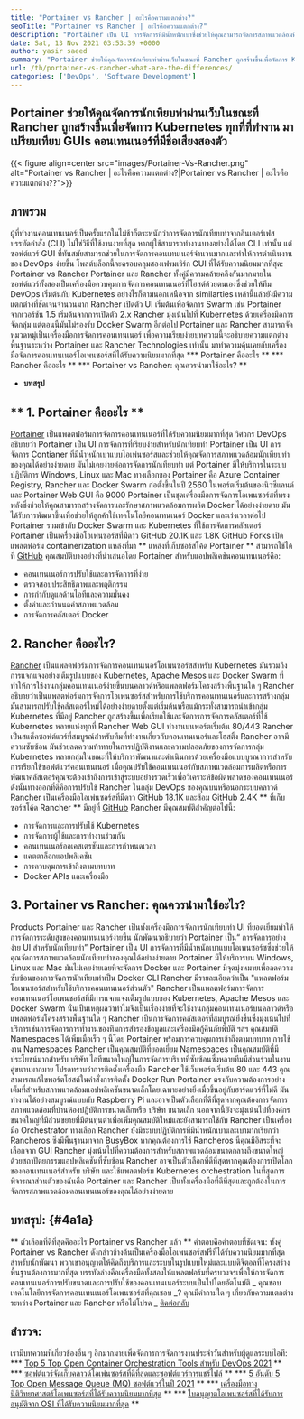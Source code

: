 ```yaml
---
title: "Portainer vs Rancher | อะไรคือความแตกต่าง?" 
seoTitle: "Portainer vs Rancher | อะไรคือความแตกต่าง?" 
description: "Portainer เป็น UI การจัดการที่มีน้ำหนักเบาซึ่งช่วยให้คุณสามารถจัดการสภาพแวดล้อมที่แตกต่างกันของคุณได้อย่างง่ายดายในขณะที่ Rancher ถูกสร้างขึ้นเพื่อจัดการ Kubernetes ทุกที่ที่ทำงาน" 
date: Sat, 13 Nov 2021 03:53:39 +0000
author: yasir saeed
summary: "Portainer ช่วยให้คุณจัดการนักเทียบท่าผ่านเว็บในขณะที่ Rancher ถูกสร้างขึ้นเพื่อจัดการ Kubernetes ทุกที่ที่ทำงาน มาเปรียบเทียบ GUIs คอนเทนเนอร์ที่มีชื่อเสียงสองตัว" 
url: /th/portainer-vs-rancher-what-are-the-differences/
categories: ['DevOps', 'Software Development']
---
```


## Portainer ช่วยให้คุณจัดการนักเทียบท่าผ่านเว็บในขณะที่ Rancher ถูกสร้างขึ้นเพื่อจัดการ Kubernetes ทุกที่ที่ทำงาน มาเปรียบเทียบ GUIs คอนเทนเนอร์ที่มีชื่อเสียงสองตัว

{{< figure align=center src="images/Portainer-Vs-Rancher.png" alt="Portainer vs Rancher | อะไรคือความแตกต่าง?|Portainer vs Rancher | อะไรคือความแตกต่าง??">}}


## ภาพรวม
ผู้ที่ทำงานคอนเทนเนอร์เป็นครั้งแรกในไม่ช้าก็ตระหนักว่าการจัดการนักเทียบท่าจากอินเตอร์เฟสบรรทัดคำสั่ง (CLI) ไม่ใช่วิธีที่ใช้งานง่ายที่สุด หากผู้ใช้สามารถทำงานบางอย่างได้โดย CLI เท่านั้น แต่ซอฟต์แวร์ GUI ที่ทันสมัยสามารถช่วยในการจัดการคอนเทนเนอร์จำนวนมากและทำให้การดำเนินงานของ DevOps ง่ายขึ้น โพสต์บล็อกนี้จะครอบคลุมสองเฟรมเวิร์ก GUI ที่ได้รับความนิยมมากที่สุด: Portainer vs Rancher
Portainer และ Rancher ทั้งคู่มีความคล้ายคลึงกันมากมายในซอฟต์แวร์ทั้งสองเป็นเครื่องมือควบคุมการจัดการคอนเทนเนอร์ที่โฮสต์ด้วยตนเองซึ่งช่วยให้ทีม DevOps เริ่มต้นกับ Kubernetes อย่างไรก็ตามนอกเหนือจาก similarties เหล่านี้แล้วยังมีความแตกต่างที่ชัดเจนจำนวนมาก Rancher เปิดตัว UI เริ่มต้นเพื่อจัดการ Swarm เช่น Portainer จากเวอร์ชัน 1.5 เริ่มต้นจากการเปิดตัว 2.x Rancher มุ่งเน้นไปที่ Kubernetes ด้วยเครื่องมือการจัดกลุ่ม แต่ตอนนี้มันไม่รองรับ Docker Swarm อีกต่อไป
Portainer และ Rancher สามารถจัดหมวดหมู่เป็นเครื่องมือการจัดการคอนเทนเนอร์ เพื่อความเรียบง่ายบทความนี้จะอธิบายความแตกต่างพื้นฐานระหว่าง Portainer และ Rancher Technologies เท่านั้น มาทำความคุ้นเคยกับเครื่องมือจัดการคอนเทนเนอร์โอเพนซอร์สที่ได้รับความนิยมมากที่สุด
  *** Portainer คืออะไร **
  *** Rancher คืออะไร **
  *** Portainer vs Rancher: คุณควรนำมาใช้อะไร? **
  * **บทสรุป**

## ** 1. Portainer คืออะไร **
[Portainer][1] เป็นแพลตฟอร์มการจัดการคอนเทนเนอร์ที่ได้รับความนิยมมากที่สุด วิศวกร DevOps อธิบายว่า Portainer เป็น UI การจัดการที่เรียบง่ายสำหรับนักเทียบท่า Portainer เป็น UI การจัดการ Contianer ที่มีน้ำหนักเบาแบบโอเพ่นซอร์สและช่วยให้คุณจัดการสภาพแวดล้อมนักเทียบท่าของคุณได้อย่างง่ายดาย มันไม่เคยง่ายต่อการจัดการนักเทียบท่า แต่ Portainer มีให้บริการในระบบปฏิบัติการ Windows, Linux และ Mac ทางเลือกของ Portainer คือ Azure Container Registry, Rancher และ Docker Swarm ก่อตั้งขึ้นในปี 2560 ในพอร์ตเริ่มต้นของนิวซีแลนด์และ Portainer Web GUI คือ 9000
Portainer เป็นชุดเครื่องมือการจัดการโอเพนซอร์สที่ทรงพลังซึ่งช่วยให้คุณสามารถสร้างจัดการและรักษาสภาพแวดล้อมการผลิต Docker ได้อย่างง่ายดาย มันได้รับการพัฒนาขึ้นเพื่อช่วยให้ลูกค้าใช้เทคโนโลยีคอนเทนเนอร์ Docker และเร่งเวลาต่อไป Portainer รวมเข้ากับ Docker Swarm และ Kubernetes ที่ใช้การจัดการคลัสเตอร์ Portainer เป็นเครื่องมือโอเพ่นซอร์สที่มีดาว GitHub 20.1K และ 1.8K GitHub Forks เปิดแพลตฟอร์ม containerization แหล่งที่มา ** แหล่งที่เก็บซอร์สโค้ด Portainer ** สามารถใช้ได้ที่ [GitHub][2] คุณสมบัติบางอย่างที่นำเสนอโดย Portainer สำหรับแอปพลิเคชันคอนเทนเนอร์คือ:
  * คอนเทนเนอร์การปรับใช้และการจัดการที่ง่าย
  * ตรวจสอบประสิทธิภาพและพฤติกรรม
  * การกำกับดูแลด้านไอทีและความมั่นคง
  * ตั้งค่าและกำหนดค่าสภาพแวดล้อม
  * การจัดการคลัสเตอร์ Docker

## 2. Rancher คืออะไร?
[Rancher][3] เป็นแพลตฟอร์มการจัดการคอนเทนเนอร์โอเพนซอร์สสำหรับ Kubernetes มันรวมถึงการแจกแจงอย่างเต็มรูปแบบของ Kubernetes, Apache Mesos และ Docker Swarm ที่ทำให้การใช้งานกลุ่มคอนเทนเนอร์ง่ายขึ้นบนคลาวด์หรือแพลตฟอร์มโครงสร้างพื้นฐานใด ๆ Rancher อธิบายว่าเป็นแพลตฟอร์มการจัดการโอเพนซอร์สสำหรับการใช้บริการคอนเทนเนอร์และการสร้างกลุ่ม มันสามารถปรับใช้คลัสเตอร์ใหม่ได้อย่างง่ายดายตั้งแต่เริ่มต้นหรือแม้กระทั่งสามารถนำเข้ากลุ่ม Kubernetes ที่มีอยู่ Rancher ถูกสร้างขึ้นเพื่อเรียกใช้และจัดการการจัดการคลัสเตอร์ที่ใช้ Kubernetes หลายแห่งทุกที่ Rancher Web GUI ทำงานบนพอร์ตเริ่มต้น 80/443
Rancher เป็นสแต็คซอฟต์แวร์ที่สมบูรณ์สำหรับทีมที่ทำงานเกี่ยวกับคอนเทนเนอร์และโฮสติ้ง Rancher อาจมีความซับซ้อน มันช่วยลดความท้าทายในการปฏิบัติงานและความปลอดภัยของการจัดการกลุ่ม Kubernetes หลายกลุ่มในขณะที่ให้บริการพัฒนาและดำเนินการด้วยเครื่องมือแบบบูรณาการสำหรับการเรียกใช้ซอฟต์แวร์คอนเทนเนอร์ เมื่อคุณปรับใช้คอนเทนเนอร์กับสภาพแวดล้อมการผลิตหรือการพัฒนาคลัสเตอร์คุณจะต้องเข้าถึงการเข้าสู่ระบบอย่างรวดเร็วเพื่อวิเคราะห์ข้อผิดพลาดของคอนเทนเนอร์ ดังนั้นทางออกที่ดีคือการปรับใช้ Rancher ในกลุ่ม DevOps ของคุณบนหรือนอกระบบคลาวด์ Rancher เป็นเครื่องมือโอเพ่นซอร์สที่มีดาว GitHub 18.1K และส้อม GitHub 2.4K ** ที่เก็บซอร์สโค้ด Rancher ** มีอยู่ที่ [GitHub][4] Rancher มีคุณสมบัติสำคัญต่อไปนี้:
  * การจัดการและการปรับใช้ Kubernetes
  * การจัดการผู้ใช้และการทำงานร่วมกัน
  * คอนเทนเนอร์ออเคสเตรชันและการกำหนดเวลา
  * แคตตาล็อกแอปพลิเคชัน
  * การควบคุมการเข้าถึงตามบทบาท
  * Docker APIs และเครื่องมือ

## 3. Portainer vs Rancher: คุณควรนำมาใช้อะไร?
Products Portainer และ Rancher เป็นทั้งเครื่องมือการจัดการนักเทียบท่า UI ที่ยอดเยี่ยมทำให้การจัดการระดับสูงของคอนเทนเนอร์ง่ายขึ้น
นักพัฒนาอธิบายว่า Portainer เป็น“ การจัดการอย่างง่าย UI สำหรับนักเทียบท่า” Portainer เป็น UI การจัดการที่มีน้ำหนักเบาแบบโอเพนซอร์ซซึ่งช่วยให้คุณจัดการสภาพแวดล้อมนักเทียบท่าของคุณได้อย่างง่ายดาย Portainer มีให้บริการบน Windows, Linux และ Mac มันไม่เคยง่ายเลยที่จะจัดการ Docker และ Portainer มีจุดมุ่งหมายเพื่อลดความซับซ้อนของการจัดการนักเทียบท่าเป็น Docker CLI
Rancher มีรายละเอียดว่าเป็น "แพลตฟอร์มโอเพนซอร์สสำหรับใช้บริการคอนเทนเนอร์ส่วนตัว" Rancher เป็นแพลตฟอร์มการจัดการคอนเทนเนอร์โอเพนซอร์สที่มีการแจกแจงเต็มรูปแบบของ Kubernetes, Apache Mesos และ Docker Swarm นั่นเป็นเหตุผลว่าทำไมจึงเป็นเรื่องง่ายที่จะใช้งานกลุ่มคอนเทนเนอร์บนคลาวด์หรือแพลตฟอร์มโครงสร้างพื้นฐานใด ๆ Rancher เป็นการจัดการคลัสเตอร์ที่สมบูรณ์ยิ่งขึ้นซึ่งมุ่งเน้นไปที่บริการเช่นการจัดการการทำงานของทีมการสำรองข้อมูลและเครื่องมือกู้คืนภัยพิบัติ ฯลฯ
คุณสมบัติ Namespaces ได้เพิ่มเมื่อเร็ว ๆ นี้โดย Portainer พร้อมการควบคุมการเข้าถึงตามบทบาท การใช้งาน Namespaces Rancher เป็นคุณสมบัติที่ยอดเยี่ยม Namespaces เป็นคุณสมบัติที่มีประโยชน์มากสำหรับ บริษัท ไอทีขนาดใหญ่ในการจัดการบริบทที่ซับซ้อนซึ่งหลายทีมมีส่วนร่วมในงานคู่ขนานมากมาย โปรดทราบว่าการติดตั้งเครื่องมือ Rancher ใช้เว็บพอร์ตเริ่มต้น 80 และ 443 คุณสามารถแก้ไขพอร์ตโฮสต์ในคำสั่งการติดตั้ง Docker Run
Portainer ตรงกับความต้องการอย่างเต็มที่สำหรับสภาพแวดล้อมแอปพลิเคชันขนาดเล็กโดยเฉพาะอย่างยิ่งเมื่อขึ้นอยู่กับฮาร์ดแวร์ที่ไม่ดี มันทำงานได้อย่างสมบูรณ์แบบกับ Raspberry Pi และอาจเป็นตัวเลือกที่ดีที่สุดหากคุณต้องการจัดการสภาพแวดล้อมที่บ้านห้องปฏิบัติการขนาดเล็กหรือ บริษัท ขนาดเล็ก นอกจากนี้ยังจะมุ่งเน้นไปที่องค์กรขนาดใหญ่ที่มีส่วนขยายที่มีต้นทุนต่ำเพื่อเพิ่มคุณสมบัติใหม่และยังสามารถใช้กับ Rancher เป็นเครื่องมือ Orchestrator ทางเลือก Rancher ยังมีระบบปฏิบัติการที่มีน้ำหนักเบาและเบามากเรียกว่า Rancheros ซึ่งมีพื้นฐานมาจาก BusyBox หากคุณต้องการใช้ Rancheros นี้คุณมีอิสระที่จะเลือกจาก GUI Rancher มุ่งเน้นไปที่ความต้องการสำหรับสภาพแวดล้อมขนาดกลางถึงขนาดใหญ่ด้วยสถาปัตยกรรมแอปพลิเคชันที่ซับซ้อน Rancher อาจเป็นตัวเลือกที่ดีที่สุดหากคุณต้องการเปิดโลกของคอนเทนเนอร์สำหรับ บริษัท และใช้แพลตฟอร์ม Kubernetes orchestration
ในที่สุดการพิจารณาส่วนตัวของฉันคือ Portainer และ Rancher เป็นทั้งเครื่องมือที่ดีที่สุดและถูกต้องในการจัดการสภาพแวดล้อมคอนเทนเนอร์ของคุณได้อย่างง่ายดาย

## บทสรุป: {#4a1a}
** ตัวเลือกที่ดีที่สุดคืออะไร Portainer vs Rancher แล้ว ** คำตอบคือคำตอบที่ชัดเจน: ทั้งคู่ Portainer vs Rancher ดังกล่าวข้างต้นเป็นเครื่องมือโอเพนซอร์สฟรีที่ได้รับความนิยมมากที่สุดสำหรับนักพัฒนา พวกเขาอนุญาตให้คิดถึงบริการและระบบในรูปแบบใหม่และแบบดิจิตอลที่โครงสร้างพื้นฐานต้องการมากที่สุด บรรทัดล่างคือเครื่องมือทั้งสองให้แพลตฟอร์มที่ครบวงจรเพื่อให้การจัดการคอนเทนเนอร์การปรับขนาดและการปรับใช้ของคอนเทนเนอร์ระบบเป็นไปโดยอัตโนมัติ
_ คุณชอบเทคโนโลยีการจัดการคอนเทนเนอร์โอเพนซอร์สที่คุณชอบ _? คุณมีคำถามใด ๆ เกี่ยวกับความแตกต่างระหว่าง Portainer และ Rancher หรือไม่โปรด _ [ติดต่อกลับ][5]

## สำรวจ:
เรามีบทความที่เกี่ยวข้องอื่น ๆ อีกมากมายเพื่อจัดการการจัดการงานประจำวันสำหรับผู้ดูแลระบบไอที:
  *** [Top 5 Top Open Container Orchestration Tools สำหรับ DevOps 2021][6] **
  *** [ซอฟต์แวร์จัดเก็บคลาวด์โอเพ่นซอร์สที่ดีที่สุดและซอฟต์แวร์การแชร์ไฟล์][7] **
  *** [5 อันดับ 5 Top Open Message Queue (MQ) ซอฟต์แวร์ในปี 2021][8] **
  *** [เครื่องมือทางนิติวิทยาศาสตร์โอเพนซอร์สที่ได้รับความนิยมมากที่สุด][9] **
  *** [ใบอนุญาตโอเพนซอร์สที่ได้รับการอนุมัติจาก OSI ที่ได้รับความนิยมมากที่สุด][10] **

  
[1]: https://www.portainer.io/
[2]: https://github.com/portainer/portainer
[3]: https://rancher.com/
[4]: https://github.com/rancher/rancher
[5]: mailto:yasir.saeed@aspose.com
[6]: https://blog.containerize.com/devops/top-5-open-source-container-orchestration-tools-for-devops-in-2021/
[7]: https://products.containerize.com/backup-and-sync/
[8]: https://blog.containerize.com/message-queue-software/top-5-open-source-message-queue-software-in-2021/
[9]: https://blog.containerize.com/digital-forensic-tools/top-5-open-source-digital-forensic-tools-in-2021/
[10]: https://blog.containerize.com/licenses-standards/top-5-most-popular-osi-approved-open-source-licenses-of-2021/
